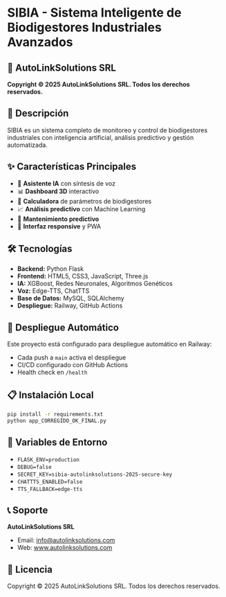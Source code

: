 # SIBIA - Sistema Inteligente de Biodigestores Industriales Avanzados

## 🏢 AutoLinkSolutions SRL
**Copyright © 2025 AutoLinkSolutions SRL. Todos los derechos reservados.**

## 🚀 Descripción
SIBIA es un sistema completo de monitoreo y control de biodigestores industriales con inteligencia artificial, análisis predictivo y gestión automatizada.

## ✨ Características Principales
- 🤖 **Asistente IA** con síntesis de voz
- 📊 **Dashboard 3D** interactivo
- 🧮 **Calculadora** de parámetros de biodigestores
- 📈 **Análisis predictivo** con Machine Learning
- 🔧 **Mantenimiento predictivo**
- 📱 **Interfaz responsive** y PWA

## 🛠️ Tecnologías
- **Backend:** Python Flask
- **Frontend:** HTML5, CSS3, JavaScript, Three.js
- **IA:** XGBoost, Redes Neuronales, Algoritmos Genéticos
- **Voz:** Edge-TTS, ChatTTS
- **Base de Datos:** MySQL, SQLAlchemy
- **Despliegue:** Railway, GitHub Actions

## 🚀 Despliegue Automático
Este proyecto está configurado para despliegue automático en Railway:
- Cada push a `main` activa el despliegue
- CI/CD configurado con GitHub Actions
- Health check en `/health`

## 📋 Instalación Local
```bash
pip install -r requirements.txt
python app_CORREGIDO_OK_FINAL.py
```

## 🔧 Variables de Entorno
- `FLASK_ENV=production`
- `DEBUG=false`
- `SECRET_KEY=sibia-autolinksolutions-2025-secure-key`
- `CHATTTS_ENABLED=false`
- `TTS_FALLBACK=edge-tts`

## 📞 Soporte
**AutoLinkSolutions SRL**
- Email: info@autolinksolutions.com
- Web: www.autolinksolutions.com

## 📄 Licencia
Copyright © 2025 AutoLinkSolutions SRL. Todos los derechos reservados.
